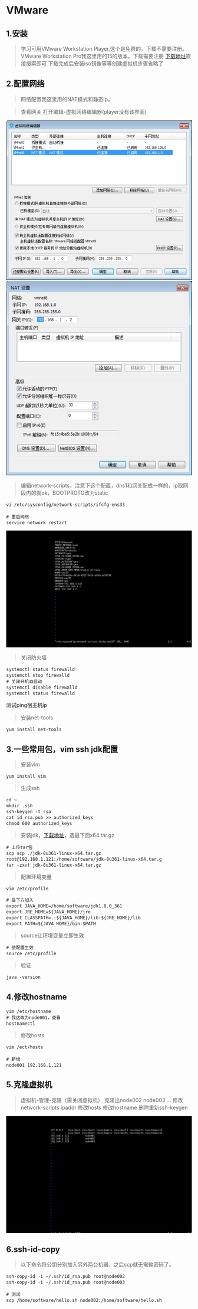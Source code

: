 # VMware

## 1.安装

> 学习可用VMware Workstation Player,这个是免费的。下载不需要注册。
> VMware Workstation Pro我这里用的15的版本。下载需要注册
> [下载地址](https://customerconnect.vmware.com/en/downloads/search?query=vmware%20workstation%20pro%2015)直接搜索即可
> 下载完成后安装iso镜像等等创建虚拟机步骤省略了


## 2.配置网络

> 网络配置我这里用的NAT模式和静态ip。

> 查看网关
> 打开编辑-虚拟网络编辑器(player没有该界面)

![vmware](./image/vmware1.png)
![vmware](./image/vmware2.png)

> 编辑network-scripts，注意下这个配置，dns1和网关配成一样的，ip取网段内的就ok，BOOTPROTO改为static
```shell
vi /etc/sysconfig/network-scripts/ifcfg-ens33

# 重启网络
service network restart
```
![vmware](./image/vmware3.png)


> 关闭防火墙
```shell
systemctl status firewalld
systemctl stop firewalld
# 关闭开机自启动
systemctl disable firewalld
systemctl status firewalld
```

测试ping宿主机ip

> 安装net-tools
```shell
yum install net-tools
```

## 3.一些常用包，vim ssh jdk配置
> 安装vim
```shell
yum install vim
```

> 生成ssh
```shell
cd ~
mkdir .ssh
ssh-keygen -t rsa
cat id_rsa.pub >> authorized_keys
chmod 600 authorized_keys
```

> 安装jdk，[下载地址](https://www.oracle.com/java/technologies/downloads/#java8)，选最下面x64.tar.gz
```shell
# 上传tar包
scp scp ./jdk-8u361-linux-x64.tar.gz root@192.168.1.121:/home/software/jdk-8u361-linux-x64.tar.g
tar -zxvf jdk-8u361-linux-x64.tar.gz
```

> 配置环境变量
```shell
vim /etc/profile
```

```shell
# 最下方加入
export JAVA_HOME=/home/software/jdk1.8.0_361  
export JRE_HOME=${JAVA_HOME}/jre  
export CLASSPATH=.:${JAVA_HOME}/lib:${JRE_HOME}/lib  
export PATH=${JAVA_HOME}/bin:$PATH
```

> source让环境变量立即生效
```shell
# 使配置生效
source /etc/profile
```

> 验证
```shell
java -version
```

## 4.修改hostname

```shell
vim /etc/hostname
# 我这改为node001，查看
hostnamectl
```

> 修改hosts
```shell
vim /ect/hosts

# 新增
node001 192.168.1.121
```

## 5.克隆虚拟机

> 虚拟机-管理-克隆（需关闭虚拟机）
> 克隆出node002 node003 ...
> 修改network-scripts ipaddr
> 修改hosts
> 修改hostname
> 删除重新ssh-keygen

![vmware](./image/vmware4.png)

## 6.ssh-id-copy

> 以下命令将公钥分别加入另外两台机器，之后scp就无需输密码了。
```shell
ssh-copy-id -i ~/.ssh/id_rsa.pub root@node002
ssh-copy-id -i ~/.ssh/id_rsa.pub root@node003

# 测试
scp /home/software/hello.sh node002:/home/software/hello.sh
```

